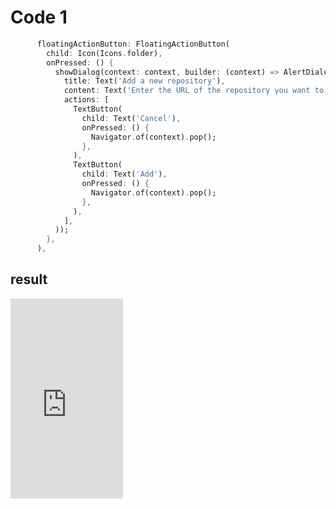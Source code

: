 # Code 1

```dart
      floatingActionButton: FloatingActionButton(
        child: Icon(Icons.folder),
        onPressed: () {
          showDialog(context: context, builder: (context) => AlertDialog(
            title: Text('Add a new repository'),
            content: Text('Enter the URL of the repository you want to add.'),
            actions: [
              TextButton(
                child: Text('Cancel'),
                onPressed: () {
                  Navigator.of(context).pop();
                },
              ),
              TextButton(
                child: Text('Add'),
                onPressed: () {
                  Navigator.of(context).pop();
                },
              ),
            ],
          ));
        },
      ),
```

## result

<iframe src="https://onedrive.live.com/embed?cid=1B304A1ABB0A3E86&resid=1B304A1ABB0A3E86%21164607&authkey=AIFwE_5pu8rdRug" width="180" height="320" frameborder="0" scrolling="no" allowfullscreen></iframe>

